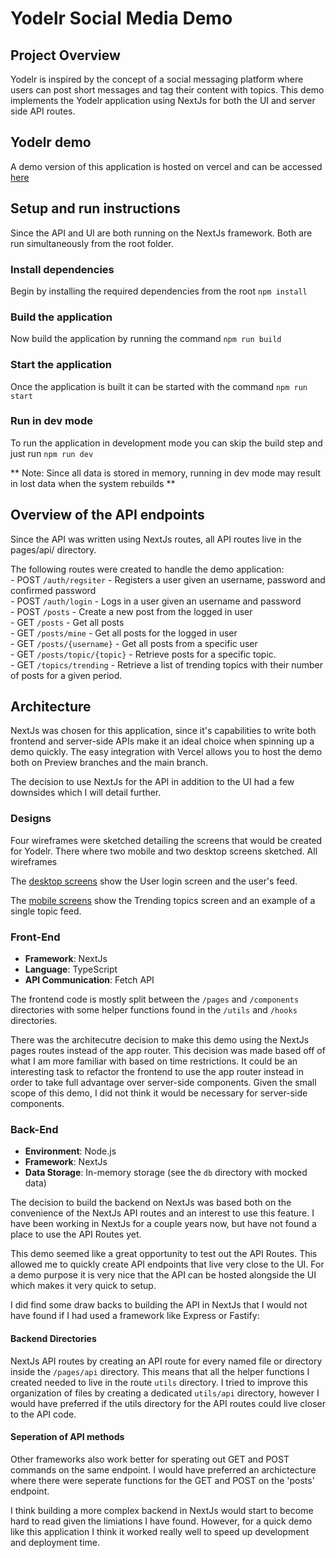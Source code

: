 
# Yodelr Social Media Demo

## Project Overview

Yodelr is inspired by the concept of a social messaging platform where users can post short messages and tag their content with topics. This demo implements the Yodelr application using NextJs for both the UI and server side API routes.

## Yodelr demo

A demo version of this application is hosted on vercel and can be accessed [here](https://yodelr.vercel.app/)

## Setup and run instructions

Since the API and UI are both running on the NextJs framework. Both are run simultaneously from the root folder.

### Install dependencies

Begin by installing the required dependencies from the root `npm install`

### Build the application

Now build the application by running the command `npm run build`

### Start the application

Once the application is built it can be started with the command `npm run start`

### Run in dev mode

To run the application in development mode you can skip the build step and just run `npm run dev`

** Note: Since all data is stored in memory, running in dev mode may result in lost data when the system rebuilds **

## Overview of the API endpoints
Since the API was written using NextJs routes, all API routes live in the pages/api/ directory. 

The following routes were created to handle the demo application:  
    - POST `/auth/regsiter` - Registers a user given an username, password and confirmed password  
    - POST `/auth/login` - Logs in a user given an username and password  
    - POST `/posts` - Create a new post from the logged in user  
    - GET `/posts` - Get all posts  
    - GET `/posts/mine` - Get all posts for the logged in user  
    - GET `/posts/{username}` - Get all posts from a specific user  
    - GET `/posts/topic/{topic}` - Retrieve posts for a specific topic.  
    - GET `/topics/trending` - Retrieve a list of trending topics with their number of posts for a given period.  

## Architecture
NextJs was chosen for this application, since it's capabilities to write both frontend and server-side APIs make it an ideal choice when spinning up a demo quickly. The easy integration with Vercel allows you to host the demo both on Preview branches and the main branch.

The decision to use NextJs for the API in addition to the UI had a few downsides which I will detail further.

### Designs

Four wireframes were sketched detailing the screens that would be created for Yodelr. There where two mobile and two desktop screens sketched. All wireframes 

The [desktop screens](https://yodelr.vercel.app/wireframes/desktop-wireframes.png) show the User login screen and the user's feed.

The [mobile screens](https://yodelr.vercel.app/wireframes/mobile-wireframes.png) show the Trending topics screen and an example of a single topic feed.

### Front-End

- **Framework**: NextJs
- **Language**: TypeScript
- **API Communication**: Fetch API

The frontend code is mostly split between the `/pages` and `/components` directories with some helper functions found in the `/utils` and `/hooks` directories.

There was the architecutre decision to make this demo using the NextJs pages routes instead of the app router. This decision was made based off of what I am more familiar with based on time restrictions. It could be an interesting task to refactor the frontend to use the app router instead in order to take full advantage over server-side components. Given the small scope of this demo, I did not think it would be necessary for server-side components.

### Back-End
- **Environment**: Node.js
- **Framework**: NextJs
- **Data Storage**: In-memory storage (see the `db` directory with mocked data)

The decision to build the backend on NextJs was based both on the convenience of the NextJs API routes and an interest to use this feature. I have been working in NextJs for a couple years now, but have not found a place to use the API Routes yet.

This demo seemed like a great opportunity to test out the API Routes. This allowed me to quickly create API endpoints that live very close to the UI. For a demo purpose it is very nice that the API can be hosted alongside the UI which makes it very quick to setup.

I did find some draw backs to building the API in NextJs that I would not have found if I had used a framework like Express or Fastify: 

#### Backend Directories
NextJs API routes by creating an API route for every named file or directory inside the `/pages/api` directory. This means that all the helper functions I created needed to live in the route `utils` directory. I tried to improve this organization of files by creating a dedicated `utils/api` directory, however I would have preferred if the utils directory for the API routes could live closer to the API code. 

#### Seperation of API methods
Other frameworks also work better for sperating out GET and POST commands on the same endpoint. I would have preferred an archictecture where there were seperate functions for the GET and POST on the 'posts' endpoint. 

I think building a more complex backend in NextJs would start to become hard to read given the limiations I have found. However, for a quick demo like this application I think it worked really well to speed up development and deployment time.
